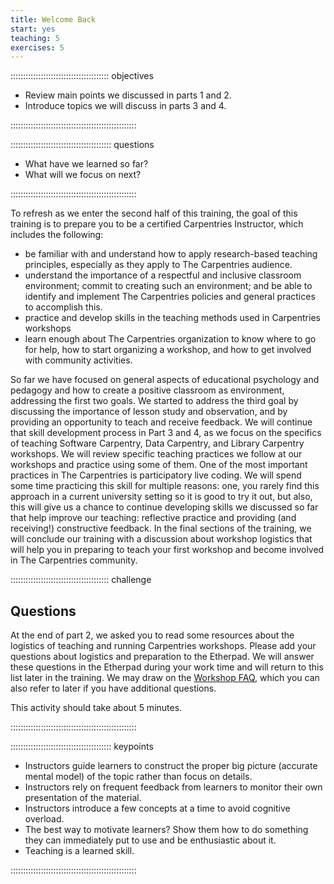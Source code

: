 ```yaml
---
title: Welcome Back
start: yes
teaching: 5
exercises: 5
---
```


::::::::::::::::::::::::::::::::::::::: objectives

- Review main points we discussed in parts 1 and 2.
- Introduce topics we will discuss in parts 3 and 4.

::::::::::::::::::::::::::::::::::::::::::::::::::

:::::::::::::::::::::::::::::::::::::::: questions

- What have we learned so far?
- What will we focus on next?

::::::::::::::::::::::::::::::::::::::::::::::::::

To refresh as we enter the second half of this training, the goal of this training is to prepare
you to be a certified Carpentries Instructor, which includes the following:

- be familiar with and understand how to apply research-based teaching principles,
  especially as they apply to The Carpentries audience.
- understand the importance of a respectful and inclusive classroom environment; commit to
  creating such an environment; and be able to
  identify and implement The Carpentries policies and general practices to accomplish this.
- practice and develop skills in the teaching methods used in Carpentries workshops
- learn enough about The Carpentries organization to know where to go for help,
  how to start organizing a workshop, and how to get involved with community activities.

So far we have focused on general aspects of educational psychology and pedagogy and
how to create a positive classroom as environment, addressing the first two goals.
We started to address the third goal by discussing the importance of lesson study
and observation, and by providing an opportunity to teach and
receive feedback. We will continue that skill development process in Part 3 and 4, as we
focus on the specifics of teaching Software Carpentry, Data Carpentry, and Library Carpentry workshops.
We will review specific
teaching practices we follow at our workshops and practice using some of them. One of the most important practices
in The Carpentries is participatory live coding.  We will spend some time practicing this skill for multiple reasons:
one, you rarely find this approach in a current university setting so it is good
to try it out, but also, this will give us a chance to continue developing skills
we discussed so far that help improve our teaching: reflective practice and
providing (and receiving!) constructive feedback. In the final sections of the training,
we will conclude our training with a discussion about workshop logistics that will help you in preparing to teach your first workshop and become involved in The Carpentries community.

:::::::::::::::::::::::::::::::::::::::  challenge

## Questions

At the end of part 2, we asked you to read some resources about the logistics of teaching and running Carpentries workshops. Please
add your questions about logistics and preparation to the Etherpad. We will answer these questions in the Etherpad during your work time
and will return to this list later in the training. We may draw on the [Workshop FAQ](https://carpentries.org/workshop_faq/), which you
can also refer to later if you have additional questions.

This activity should take about 5 minutes.


::::::::::::::::::::::::::::::::::::::::::::::::::

:::::::::::::::::::::::::::::::::::::::: keypoints

- Instructors guide learners to construct the proper big picture (accurate mental model) of the topic rather than focus on details.
- Instructors rely on frequent feedback from learners to monitor their own presentation of the material.
- Instructors introduce a few concepts at a time to avoid cognitive overload.
- The best way to motivate learners? Show them how to do something they can immediately put to use and be enthusiastic about it.
- Teaching is a learned skill.

::::::::::::::::::::::::::::::::::::::::::::::::::


